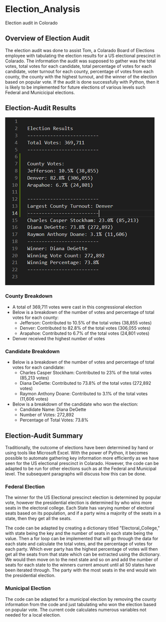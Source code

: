 # Election_Analysis
Election audit in Colorado

## Overview of Election Audit
The election audit was done to assist Tom, a Colarado Board of Elections employee with tabulating the election results for a US electional prescinct in Colarado. The information the audit was supposed to gather was the total votes, total votes for each candidate, total percentage of votes for each candidate, voter turnout for each county, percentage of votes from each county, the county with the highest turnout, and the winner of the election based on popular vote. If the audit is done successfully with Python, then it is likely to be implemented for future elections of various levels such Federal and Municicipal elections.

## Election-Audit Results
![image_name](https://github.com/Mugunthan24/Election_Analysis/blob/main/Resources/Election%20Analysis.PNG)

### County Breakdown
- A total of 369,711 votes were cast in this congressional election
- Below is a breakdown of the number of votes and percentage of total votes for each county:
    - Jefferson: Contributed to 10.5% of the total votes (38,855 votes)
    - Denver: Contributed to 82.8% of the total votes (306,055 votes)
    - Arapahoe: Contributed to 6.7% of the total votes (24,801 votes)
- Denver received the highest number of votes

### Candidate Breakdown
- Below is a breakdown of the number of votes and percentage of total votes for each candidate:
    - Charles Casper Stockham: Contributed to 23% of the total votes (85,213 votes)
    - Diana DeGette: Contributed to 73.8% of the total votes (272,892 votes)
    - Raymon Anthony Doane: Contributed to 3.1% of the total votes (11,606 votes)
- Below is a breakdown of the candidate who won the election:
    - Candidate Name: Diana DeGette
    - Number of Votes: 272,892
    - Percentage of Total Votes: 73.8%

## Election-Audit Summary
Traditionally, the outcome of elections have been determined by hand or using tools like Microsoft Excel. With the power of Python, it becomes possible to automate gathering key information more efficiently as we have seen for the US electional prescinct in Colarado. However, the code can be adapted to be run for other elections such as at the Federal and Municipal level. The subsequent paragraphs will discuss how this can be done.

### Federal Election
The winner for the US Electional prescinct election is determined by popular vote, however the presidential election is determined by who wins more seats in the electoral college. Each State has varying number of electoral seats based on its population, and if a party wins a majority of the seats in a state, then they get all the seats.

The code can be adapted by creating a dictionary titled "Electoral_College," with state being the key and the number of seats in each state being the value. Then a for loop can be implemented that will go through the data for each state and calculate the total votes, and the percentage of votes for each party. Which ever party has the highest percentage of votes will then get all the seats from that state which can be extracted using the dictionary. We would then move on to the next state and so on and add the number of seats for each state to the winners current amount until all 50 states have been iterated through. The party with the most seats in the end would win the presidential election.

### Municipal Election
The code can be adapted for a municipal election by removing the county information from the code and just tabulating who won the election based on popular vote. The current code calculates numerous variables not needed for a local election.
